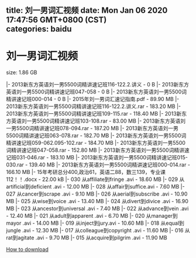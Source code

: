 
title: 刘一男词汇视频
date: Mon Jan 06 2020 17:47:56 GMT+0800 (CST)    
categories: baidu
---

# 刘一男词汇视频
size: 1.86 GB
 
 
|- 2013新东方英语刘一男5500词精讲速记班116-122.2.讲义 - 0 B
|- 2013新东方英语刘一男5500词精讲速记班047-058 - 0 B
|- 2013新东方英语刘一男5500词精讲速记班000-014 - 0 B
|- 2015年刘一男词汇速记指南.pdf - 89.90 MB
|- 2013新东方英语刘一男5500词精讲速记班116-122.2.讲义.rar - 183.20 MB
|- 2013新东方英语刘一男5500词精讲速记班109-115.rar - 118.40 MB
|- 2013新东方英语刘一男5500词精讲速记班103-108.rar - 83.00 MB
|- 2013新东方英语刘一男5500词精讲速记班078-094.rar - 187.20 MB
|- 2013新东方英语刘一男5500词精讲速记班063-078.rar - 182.70 MB
|- 2013新东方英语刘一男5500词精讲速记班059-062.095-102.rar - 184.70 MB
|- 2013新东方英语刘一男5500词精讲速记班047-058.rar - 152.80 MB
|- 2013新东方英语刘一男5500词精讲速记班031-046.rar - 183.10 MB
|- 2013新东方英语刘一男5500词精讲速记班015-030.rar - 139.40 MB
|- 2013新东方英语刘一男5500词精讲速记班000-014.rar - 166.10 MB
|- 15年考研总分400,政治61，英语二88，数三139，专业课112！！.docx - 22.00 kB
|- 030 从affiliate到fringe .avi - 18.60 MB
|- 029 从artificial到deficient .avi - 12.00 MB
|- 028 从affair到suffice.avi - 7.60 MB
|- 027 从cancer到scrape .avi - 9.10 MB
|- 026 从aerial到subscribe .avi - 10.90 MB
|- 025 从wise到voice .avi - 13.40 MB
|- 024 从divert到divice .avi - 16.90 MB
|- 023 从ancestor到universal .avi - 7.40 MB
|- 022 从advance到vein .avi - 12.40 MB
|- 021 从adult到apparent .avi - 6.70 MB
|- 020 从manager到mayor .avi - 14.00 MB
|- 019 从inject到jury.avi - 10.60 MB
|- 018 从equal到jungle .avi - 12.30 MB
|- 017 从colleague到copyright .avi - 11.60 MB
|- 016 从rat到agitate .avi - 9.70 MB
|- 015 从acquire到pilgrim .avi - 11.90 MB

[How to download](https://bpcam.bemobtrk.com/go/2ceec3aa-1ca2-46d6-b9ff-aaa5c184517c?jno=1107)
